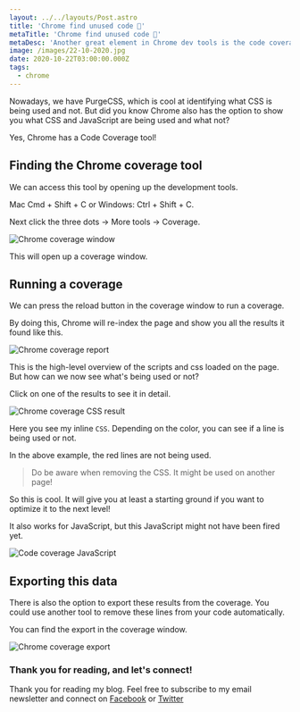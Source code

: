 ```yaml
---
layout: ../../layouts/Post.astro
title: 'Chrome find unused code 🔎'
metaTitle: 'Chrome find unused code 🔎'
metaDesc: 'Another great element in Chrome dev tools is the code coverage tool!'
image: /images/22-10-2020.jpg
date: 2020-10-22T03:00:00.000Z
tags:
  - chrome
---
```


Nowadays, we have PurgeCSS, which is cool at identifying what CSS is being used and not.
But did you know Chrome also has the option to show you what CSS and JavaScript are being used and what not?

Yes, Chrome has a Code Coverage tool!

## Finding the Chrome coverage tool

We can access this tool by opening up the development tools.

Mac Cmd + Shift + C or Windows: Ctrl + Shift + C.

Next click the three dots -> More tools -> Coverage.

![Chrome coverage window](https://cdn.hashnode.com/res/hashnode/image/upload/v1602825719557/gkMtY46uV.png)

This will open up a coverage window.

## Running a coverage

We can press the reload button in the coverage window to run a coverage.

By doing this, Chrome will re-index the page and show you all the results it found like this.

![Chrome coverage report](https://cdn.hashnode.com/res/hashnode/image/upload/v1602825893187/hbjNLvKgT.png)

This is the high-level overview of the scripts and css loaded on the page. But how can we now see what's being used or not?

Click on one of the results to see it in detail.

![Chrome coverage CSS result](https://cdn.hashnode.com/res/hashnode/image/upload/v1602825977321/1tIWzkLMk.png)

Here you see my inline `CSS`. Depending on the color, you can see if a line is being used or not.

In the above example, the red lines are not being used.

> Do be aware when removing the CSS. It might be used on another page!

So this is cool. It will give you at least a starting ground if you want to optimize it to the next level!

It also works for JavaScript, but this JavaScript might not have been fired yet.

![Code coverage JavaScript](https://cdn.hashnode.com/res/hashnode/image/upload/v1602826163350/KeO71R-Op.png)

## Exporting this data

There is also the option to export these results from the coverage.
You could use another tool to remove these lines from your code automatically.

You can find the export in the coverage window.

![Chrome coverage export](https://cdn.hashnode.com/res/hashnode/image/upload/v1602826256262/q3icz2LmJ.png)

### Thank you for reading, and let's connect!

Thank you for reading my blog. Feel free to subscribe to my email newsletter and connect on [Facebook](https://www.facebook.com/DailyDevTipsBlog) or [Twitter](https://twitter.com/DailyDevTips1)
